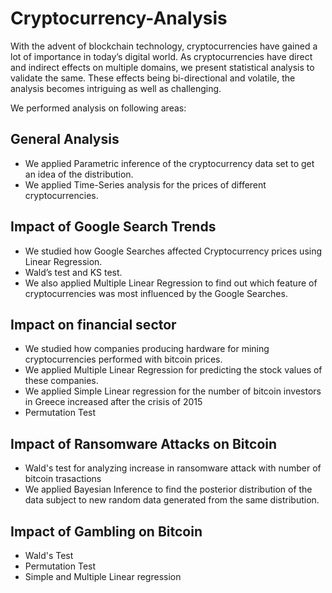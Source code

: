 # Cryptocurrency-Analysis

With the advent of blockchain technology, cryptocurrencies have gained a lot of importance in today’s digital
world. As cryptocurrencies have direct and indirect effects on multiple domains, we present statistical analysis
to validate the same. These effects being bi-directional and volatile, the analysis becomes intriguing as well as
challenging.

We performed analysis on following areas:

## General Analysis
* We applied Parametric inference of the cryptocurrency data set to get an idea of the distribution.
* We applied Time-Series analysis for the prices of different cryptocurrencies.

## Impact of Google Search Trends
* We studied how Google Searches affected  Cryptocurrency prices using Linear Regression.
* Wald’s test and KS test. 
* We also applied Multiple Linear Regression to find out which feature of cryptocurrencies was most influenced by the Google Searches.

## Impact on financial sector
* We studied how companies producing hardware for mining cryptocurrencies performed with bitcoin prices. 
* We applied Multiple Linear Regression for predicting the stock values of these companies.
* We applied Simple Linear regression for the number of bitcoin investors in Greece increased after the crisis of 2015
* Permutation Test

## Impact of Ransomware Attacks on Bitcoin
* Wald's test for analyzing increase in ransomware attack with number of bitcoin trasactions
* We applied Bayesian Inference to find the posterior distribution of the data subject to new random data generated from the same distribution. 

## Impact of Gambling on Bitcoin
* Wald's Test
* Permutation Test
* Simple and Multiple Linear regression
